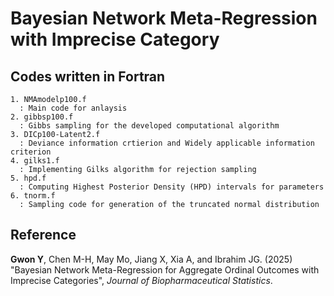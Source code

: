 # Bayesian Network Meta-Regression with Imprecise Category

## Codes written in Fortran
    1. NMAmodelp100.f
      : Main code for anlaysis
    2. gibbsp100.f
      : Gibbs sampling for the developed computational algorithm
    3. DICp100-Latent2.f
      : Deviance information crtierion and Widely applicable information criterion
    4. gilks1.f
      : Implementing Gilks algorithm for rejection sampling
    5. hpd.f
      : Computing Highest Posterior Density (HPD) intervals for parameters
    6. tnorm.f
      : Sampling code for generation of the truncated normal distribution

## Reference

**Gwon Y**, Chen M-H, May Mo, Jiang X, Xia A, and Ibrahim JG. (2025) "Bayesian Network Meta-Regression for Aggregate Ordinal Outcomes with Imprecise Categories", *Journal of Biopharmaceutical Statistics*.
